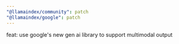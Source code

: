 ```yaml
---
"@llamaindex/community": patch
"@llamaindex/google": patch
---
```


feat: use google's new gen ai library to support multimodal output

